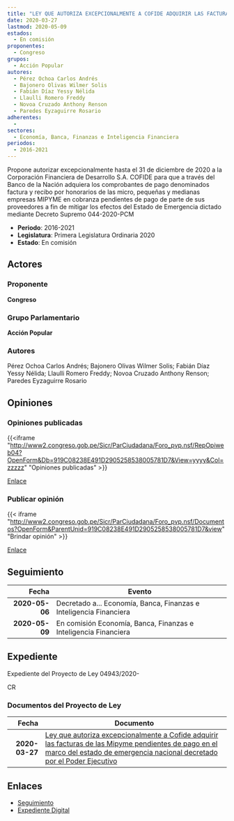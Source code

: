 ```yaml
---
title: "LEY QUE AUTORIZA EXCEPCIONALMENTE A COFIDE ADQUIRIR LAS FACTURAS DE LAS MIPYME PENDIENTES DE PAGO EN EL MARCO DEL ESTADO DE EMERGENCIA NACIONAL DECRETADO POR EL PODER EJECUTIVO"
date: 2020-03-27
lastmod: 2020-05-09
estados: 
  - En comisión
proponentes: 
  - Congreso
grupos: 
  - Acción Popular
autores: 
  - Pérez Ochoa Carlos Andrés
  - Bajonero Olivas Wilmer Solis
  - Fabián Díaz Yessy Nélida
  - Llaulli Romero Freddy
  - Novoa Cruzado Anthony Renson
  - Paredes Eyzaguirre Rosario
adherentes: 
  - 
sectores: 
  - Economía, Banca, Finanzas e Inteligencia Financiera
periodos: 
  - 2016-2021
---
```


Propone autorizar excepcionalmente hasta el 31 de diciembre de 2020 a la Corporación Financiera de Desarrollo S.A. COFIDE para que a través del Banco de la Nación adquiera los comprobantes de pago denominados factura y recibo por honorarios de las micro, pequeñas y medianas empresas MIPYME en cobranza pendientes de pago de parte de sus proveedores a fin de mitigar los efectos del Estado de Emergencia dictado mediante Decreto Supremo 044-2020-PCM

- **Periodo**: 2016-2021
- **Legislatura**: Primera Legislatura Ordinaria 2020
- **Estado**: En comisión

## Actores

### Proponente

**Congreso**

### Grupo Parlamentario

**Acción Popular**

### Autores

Pérez Ochoa Carlos Andrés; Bajonero Olivas Wilmer Solis; Fabián Díaz Yessy Nélida; Llaulli Romero Freddy; Novoa Cruzado Anthony Renson; Paredes Eyzaguirre Rosario


## Opiniones

### Opiniones publicadas

{{<iframe "http://www2.congreso.gob.pe/Sicr/ParCiudadana/Foro_pvp.nsf/RepOpiweb04?OpenForm&Db=919C08238E491D2905258538005781D7&View=yyyy&Col=zzzzz" "Opiniones publicadas" >}}

[Enlace](http://www2.congreso.gob.pe/Sicr/ParCiudadana/Foro_pvp.nsf/RepOpiweb04?OpenForm&Db=919C08238E491D2905258538005781D7&View=yyyy&Col=zzzzz)
### Publicar opinión

{{< iframe "http://www2.congreso.gob.pe/Sicr/ParCiudadana/Foro_pvp.nsf/Documentos?OpenForm&ParentUnid=919C08238E491D2905258538005781D7&view" "Brindar opinión" >}}

[Enlace](http://www2.congreso.gob.pe/Sicr/ParCiudadana/Foro_pvp.nsf/Documentos?OpenForm&ParentUnid=919C08238E491D2905258538005781D7&view)

## Seguimiento

| Fecha | Evento |
|------:|--------|
| **2020-05-06** | Decretado a... Economía, Banca, Finanzas e Inteligencia Financiera|
| **2020-05-09** | En comisión Economía, Banca, Finanzas e Inteligencia Financiera|


## Expediente

Expediente del Proyecto de Ley 04943/2020-

CR


### Documentos del Proyecto de Ley

| Fecha | Documento |
|------:|--------|
| **2020-03-27** | [Ley que autoriza excepcionalmente a Cofide adquirir las facturas de las Mipyme pendientes de pago en el marco del estado de emergencia nacional decretado por el Poder Ejecutivo](http://www.leyes.congreso.gob.pe/Documentos/2016_2021/Proyectos_de_Ley_y_de_Resoluciones_Legislativas/PL04943-20200327..pdf) |

## Enlaces 

- [Seguimiento](http://www2.congreso.gob.pe/Sicr/TraDocEstProc/CLProLey2016.nsf/f7fff46988ca05b1052578e100829cc7/91c6991610a460d905258538007b566a?OpenDocument)
- [Expediente Digital](http://www2.congreso.gob.pe/Sicr/TraDocEstProc/CLProLey2016.nsf/f7fff46988ca05b1052578e100829cc7/91c6991610a460d905258538007b566a?OpenDocument&Click=05257FB7005EB655.eb71d0cf91d8294e05256cdf006b5706/$Body/0.1C6C)
